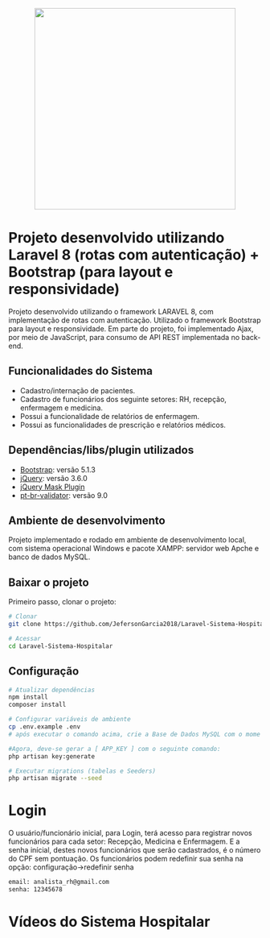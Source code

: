 <p align="center"><a href="https://laravel.com" target="_blank"><img src="https://raw.githubusercontent.com/laravel/art/master/logo-lockup/5%20SVG/2%20CMYK/1%20Full%20Color/laravel-logolockup-cmyk-red.svg" width="400"></a></p>


# Projeto desenvolvido utilizando Laravel 8 (rotas com autenticação) + Bootstrap (para layout e responsividade)

Projeto desenvolvido utilizando o framework LARAVEL 8, com implementação de rotas com autenticação. Utilizado o framework Bootstrap para layout e responsividade. Em parte do projeto, foi implementado Ajax, por meio de JavaScript, para consumo de API REST implementada no back-end.

## Funcionalidades do Sistema
- Cadastro/internação de pacientes.
- Cadastro de funcionários dos seguinte setores: RH, recepção, enfermagem e medicina.
- Possui a funcionalidade de relatórios de enfermagem.
- Possui as funcionalidades de prescrição e relatórios médicos.

## Dependências/libs/plugin utilizados

- [Bootstrap](https://getbootstrap.com/docs/5.0/getting-started/download/): versão 5.1.3
- [jQuery](https://jquery.com/download/): versão 3.6.0
- [jQuery Mask Plugin](https://igorescobar.github.io/jQuery-Mask-Plugin/)
- [pt-br-validator](https://github.com/LaravelLegends/pt-br-validator): versão 9.0

## Ambiente de desenvolvimento
Projeto implementado e rodado em ambiente de desenvolvimento local, com sistema operacional Windows e pacote XAMPP: servidor web Apche e banco de dados MySQL.

## Baixar o projeto
Primeiro passo, clonar o projeto:
``` bash
# Clonar
git clone https://github.com/JefersonGarcia2018/Laravel-Sistema-Hospitalar.git

# Acessar
cd Laravel-Sistema-Hospitalar
```

## Configuração
``` bash
# Atualizar dependências
npm install
composer install

# Configurar variáveis de ambiente
cp .env.example .env
# após executar o comando acima, crie a Base de Dados MySQL com o mome que você preferir, e atribua este nome a váriável BD_DATABASE que está contida no arquivo .env

#Agora, deve-se gerar a [ APP_KEY ] com o seguinte comando:
php artisan key:generate

# Executar migrations (tabelas e Seeders)
php artisan migrate --seed
```
# Login
O usuário/funcionário inicial, para Login, terá acesso para registrar novos funcionários para cada setor: Recepção, Medicina e Enfermagem. E a senha inícial, destes novos funcionários que serão cadastrados, é o número do CPF sem pontuação. Os funcionários podem redefinir sua senha na opção: configuração->redefinir senha
``` bash
email: analista_rh@gmail.com
senha: 12345678
```
# Vídeos do Sistema Hospitalar
